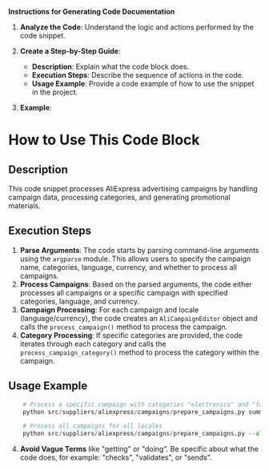 **Instructions for Generating Code Documentation**

1. **Analyze the Code**: Understand the logic and actions performed by the code snippet.

2. **Create a Step-by-Step Guide**:
    - **Description**: Explain what the code block does.
    - **Execution Steps**: Describe the sequence of actions in the code.
    - **Usage Example**: Provide a code example of how to use the snippet in the project.

3. **Example**:

How to Use This Code Block
=========================================================================================

Description
-------------------------
This code snippet processes AliExpress advertising campaigns by handling campaign data, processing categories, and generating promotional materials. 

Execution Steps
-------------------------
1. **Parse Arguments**: The code starts by parsing command-line arguments using the `argparse` module. This allows users to specify the campaign name, categories, language, currency, and whether to process all campaigns.
2. **Process Campaigns**: Based on the parsed arguments, the code either processes all campaigns or a specific campaign with specified categories, language, and currency. 
3. **Campaign Processing**: For each campaign and locale (language/currency), the code creates an `AliCampaignEditor` object and calls the `process_campaign()` method to process the campaign.
4. **Category Processing**: If specific categories are provided, the code iterates through each category and calls the `process_campaign_category()` method to process the category within the campaign.

Usage Example
-------------------------

```python
    # Process a specific campaign with categories "electronics" and "fashion" for language "EN" and currency "USD"
    python src/suppliers/aliexpress/campaigns/prepare_campaigns.py summer_sale -c electronics fashion -l EN -cu USD

    # Process all campaigns for all locales 
    python src/suppliers/aliexpress/campaigns/prepare_campaigns.py --all
```

4. **Avoid Vague Terms** like "getting" or "doing". Be specific about what the code does, for example: "checks", "validates", or "sends".